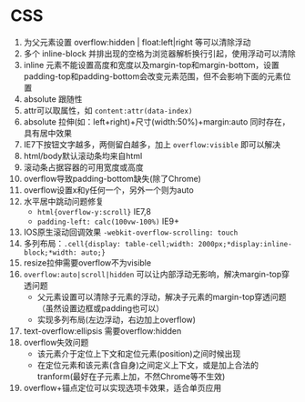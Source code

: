 # CSS

1. 为父元素设置 overflow:hidden | float:left|right 等可以清除浮动
1. 多个 inline-block 并排出现的空格为浏览器解析换行引起，使用浮动可以清除
1. inline 元素不能设置高度和宽度以及margin-top和margin-bottom，设置padding-top和padding-bottom会改变元素范围，但不会影响下面的元素位置
1. absolute 跟随性
1. attr可以取属性，如 `content:attr(data-index)`
1. absolute 拉伸(如：left+right)+尺寸(width:50%)+margin:auto 同时存在，具有居中效果
1. IE7下按钮文字越多，两侧留白越多，加上 `overflow:visible` 即可以解决
1. html/body默认滚动条均来自html
1. 滚动条占据容器的可用宽度或高度
1. overflow导致padding-bottom缺失(除了Chrome)
1. overflow设置x和y任何一个，另外一个则为auto
1. 	水平居中跳动问题修复
	- `html{overflow-y:scroll}` IE7,8
	- `padding-left: calc(100vw-100%)` IE9+
1. IOS原生滚动回调效果 `-webkit-overflow-scrolling: touch`
1. 多列布局：`.cell{display: table-cell;width: 2000px;*display:inline-block;*width: auto;}`
1. resize拉伸需要overflow不为visible
1. 	`overflow:auto|scroll|hidden` 可以让内部浮动无影响，解决margin-top穿透问题
	- 父元素设置可以清除子元素的浮动，解决子元素的margin-top穿透问题（虽然设置边框或padding也可以）
	- 实现多列布局(左边浮动，右边加上overflow)
1. text-overflow:ellipsis 需要overflow:hidden
1. 	overflow失效问题
	- 该元素介于定位上下文和定位元素(position)之间时候出现
	- 在定位元素和该元素(含自身)之间定义上下文，或是加上合法的tranform(最好在子元素上加，不然Chrome等不生效)
1. overflow+锚点定位可以实现选项卡效果，适合单页应用